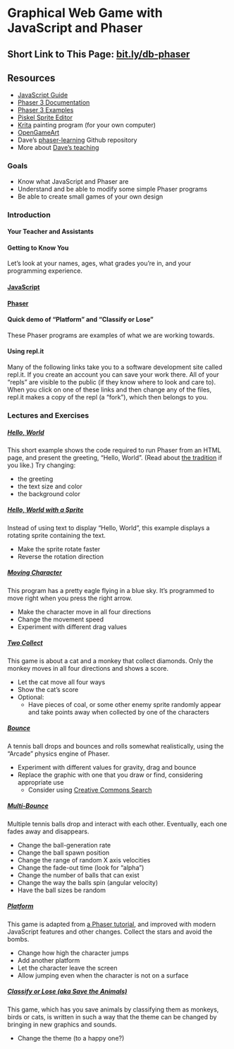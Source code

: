# Graphical Web Game with JavaScript and Phaser

## Short Link to This Page: [bit.ly/db-phaser](https://bit.ly/db-phaser)

## Resources
- [JavaScript Guide](https://developer.mozilla.org/en-US/docs/Web/JavaScript/Guide)
- [Phaser 3 Documentation](https://photonstorm.github.io/phaser3-docs/)
- [Phaser 3 Examples](https://labs.phaser.io/index.html)
- [Piskel Sprite Editor](https://www.piskelapp.com/)
- [Krita](https://krita.org/en/) painting program (for your own computer)
- [OpenGameArt](https://opengameart.org/)
- Dave’s [phaser-learning](https://github.com/dcbriccetti/phaser-lessons/) Github repository
- More about [Dave’s teaching](https://davebsoft.com/programming-for-kids/)

### Goals
- Know what JavaScript and Phaser are
- Understand and be able to modify some simple Phaser programs
- Be able to create small games of your own design

### Introduction
#### Your Teacher and Assistants
#### Getting to Know You
Let’s look at your names, ages, what grades you’re in, and
your programming experience.
#### [JavaScript](https://en.wikipedia.org/wiki/JavaScript)
#### [Phaser](http://phaser.io)
#### Quick demo of “Platform” and “Classify or Lose”
These Phaser programs are examples of what we are working towards.

#### Using repl.it
Many of the following links take you to a software
development site called repl.it. If you create an account you can save
your work there. All of your “repls” are visible to the public (if
they know where to look and care to). When you click on one of these
links and then change any of the files, repl.it makes a copy of
the repl (a “fork”), which then belongs to you.

### Lectures and Exercises

##### [Hello, World](https://repl.it/@dcbriccetti/hello)
This short example shows the code required to run Phaser from an
HTML page, and present the greeting, “Hello, World”. (Read about [the
tradition](https://en.wikipedia.org/wiki/%22Hello,_World!%22_program)
if you like.) Try changing:
- the greeting
- the text size and color
- the background color

##### [Hello, World with a Sprite](https://repl.it/@dcbriccetti/hello-sprite)
Instead of using text to display “Hello, World”,
this example displays a rotating sprite containing the text.
- Make the sprite rotate faster
- Reverse the rotation direction

##### [Moving Character](https://repl.it/@dcbriccetti/moving-character)
This program has a pretty eagle flying in a blue sky. It’s programmed to
move right when you press the right arrow.
- Make the character move in all four directions
- Change the movement speed
- Experiment with different drag values

##### [Two Collect](https://repl.it/@dcbriccetti/two-collect)
This game is about a cat and a monkey that collect diamonds. Only
the monkey moves in all four directions and shows a score.
- Let the cat move all four ways
- Show the cat’s score
- Optional:
    - Have pieces of coal, or some other enemy sprite randomly
    appear and take points away when collected by one of the characters

##### [Bounce](https://repl.it/@dcbriccetti/bounce)
A tennis ball drops and bounces and rolls somewhat realistically, using
the “Arcade” physics engine of Phaser.
- Experiment with different values for gravity, drag and bounce
- Replace the graphic with one that you draw or find, considering appropriate use
    - Consider using [Creative Commons Search](https://search.creativecommons.org/)

##### [Multi-Bounce](https://repl.it/@dcbriccetti/multi-bounce)
Multiple tennis balls drop and interact with each other. Eventually,
each one fades away and disappears.
- Change the ball-generation rate
- Change the ball spawn position
- Change the range of random X axis velocities
- Change the fade-out time (look for “alpha”)
- Change the number of balls that can exist
- Change the way the balls spin (angular velocity)
- Have the ball sizes be random

##### [Platform](https://repl.it/@dcbriccetti/platform)
This game is adapted from [a Phaser tutorial](https://phaser.io/tutorials/making-your-first-phaser-3-game), and improved
with modern JavaScript features and other changes. Collect the stars
and avoid the bombs.
- Change how high the character jumps
- Add another platform
- Let the character leave the screen
- Allow jumping even when the character is not on a surface

##### [Classify or Lose (aka Save the Animals)](https://repl.it/@dcbriccetti/classify-or-lose)
This game, which has you save animals by classifying them as monkeys,
birds or cats, is written in such a way that the theme can be changed
by bringing in new graphics and sounds.
- Change the theme (to a happy one?)
